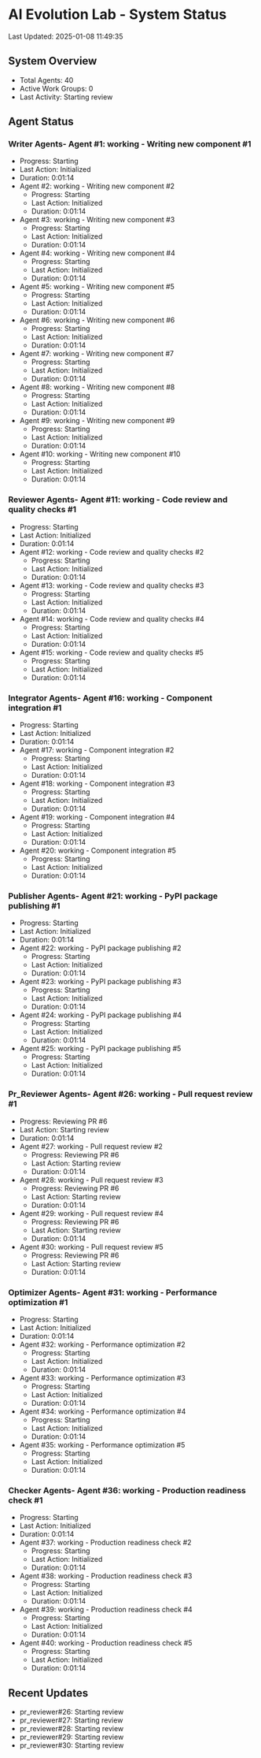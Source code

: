 # AI Evolution Lab - System Status
Last Updated: 2025-01-08 11:49:35

## System Overview
- Total Agents: 40
- Active Work Groups: 0
- Last Activity: Starting review

## Agent Status

### Writer Agents- Agent #1: working - Writing new component #1
  - Progress: Starting
  - Last Action: Initialized
  - Duration: 0:01:14
- Agent #2: working - Writing new component #2
  - Progress: Starting
  - Last Action: Initialized
  - Duration: 0:01:14
- Agent #3: working - Writing new component #3
  - Progress: Starting
  - Last Action: Initialized
  - Duration: 0:01:14
- Agent #4: working - Writing new component #4
  - Progress: Starting
  - Last Action: Initialized
  - Duration: 0:01:14
- Agent #5: working - Writing new component #5
  - Progress: Starting
  - Last Action: Initialized
  - Duration: 0:01:14
- Agent #6: working - Writing new component #6
  - Progress: Starting
  - Last Action: Initialized
  - Duration: 0:01:14
- Agent #7: working - Writing new component #7
  - Progress: Starting
  - Last Action: Initialized
  - Duration: 0:01:14
- Agent #8: working - Writing new component #8
  - Progress: Starting
  - Last Action: Initialized
  - Duration: 0:01:14
- Agent #9: working - Writing new component #9
  - Progress: Starting
  - Last Action: Initialized
  - Duration: 0:01:14
- Agent #10: working - Writing new component #10
  - Progress: Starting
  - Last Action: Initialized
  - Duration: 0:01:14

### Reviewer Agents- Agent #11: working - Code review and quality checks #1
  - Progress: Starting
  - Last Action: Initialized
  - Duration: 0:01:14
- Agent #12: working - Code review and quality checks #2
  - Progress: Starting
  - Last Action: Initialized
  - Duration: 0:01:14
- Agent #13: working - Code review and quality checks #3
  - Progress: Starting
  - Last Action: Initialized
  - Duration: 0:01:14
- Agent #14: working - Code review and quality checks #4
  - Progress: Starting
  - Last Action: Initialized
  - Duration: 0:01:14
- Agent #15: working - Code review and quality checks #5
  - Progress: Starting
  - Last Action: Initialized
  - Duration: 0:01:14

### Integrator Agents- Agent #16: working - Component integration #1
  - Progress: Starting
  - Last Action: Initialized
  - Duration: 0:01:14
- Agent #17: working - Component integration #2
  - Progress: Starting
  - Last Action: Initialized
  - Duration: 0:01:14
- Agent #18: working - Component integration #3
  - Progress: Starting
  - Last Action: Initialized
  - Duration: 0:01:14
- Agent #19: working - Component integration #4
  - Progress: Starting
  - Last Action: Initialized
  - Duration: 0:01:14
- Agent #20: working - Component integration #5
  - Progress: Starting
  - Last Action: Initialized
  - Duration: 0:01:14

### Publisher Agents- Agent #21: working - PyPI package publishing #1
  - Progress: Starting
  - Last Action: Initialized
  - Duration: 0:01:14
- Agent #22: working - PyPI package publishing #2
  - Progress: Starting
  - Last Action: Initialized
  - Duration: 0:01:14
- Agent #23: working - PyPI package publishing #3
  - Progress: Starting
  - Last Action: Initialized
  - Duration: 0:01:14
- Agent #24: working - PyPI package publishing #4
  - Progress: Starting
  - Last Action: Initialized
  - Duration: 0:01:14
- Agent #25: working - PyPI package publishing #5
  - Progress: Starting
  - Last Action: Initialized
  - Duration: 0:01:14

### Pr_Reviewer Agents- Agent #26: working - Pull request review #1
  - Progress: Reviewing PR #6
  - Last Action: Starting review
  - Duration: 0:01:14
- Agent #27: working - Pull request review #2
  - Progress: Reviewing PR #6
  - Last Action: Starting review
  - Duration: 0:01:14
- Agent #28: working - Pull request review #3
  - Progress: Reviewing PR #6
  - Last Action: Starting review
  - Duration: 0:01:14
- Agent #29: working - Pull request review #4
  - Progress: Reviewing PR #6
  - Last Action: Starting review
  - Duration: 0:01:14
- Agent #30: working - Pull request review #5
  - Progress: Reviewing PR #6
  - Last Action: Starting review
  - Duration: 0:01:14

### Optimizer Agents- Agent #31: working - Performance optimization #1
  - Progress: Starting
  - Last Action: Initialized
  - Duration: 0:01:14
- Agent #32: working - Performance optimization #2
  - Progress: Starting
  - Last Action: Initialized
  - Duration: 0:01:14
- Agent #33: working - Performance optimization #3
  - Progress: Starting
  - Last Action: Initialized
  - Duration: 0:01:14
- Agent #34: working - Performance optimization #4
  - Progress: Starting
  - Last Action: Initialized
  - Duration: 0:01:14
- Agent #35: working - Performance optimization #5
  - Progress: Starting
  - Last Action: Initialized
  - Duration: 0:01:14

### Checker Agents- Agent #36: working - Production readiness check #1
  - Progress: Starting
  - Last Action: Initialized
  - Duration: 0:01:14
- Agent #37: working - Production readiness check #2
  - Progress: Starting
  - Last Action: Initialized
  - Duration: 0:01:14
- Agent #38: working - Production readiness check #3
  - Progress: Starting
  - Last Action: Initialized
  - Duration: 0:01:14
- Agent #39: working - Production readiness check #4
  - Progress: Starting
  - Last Action: Initialized
  - Duration: 0:01:14
- Agent #40: working - Production readiness check #5
  - Progress: Starting
  - Last Action: Initialized
  - Duration: 0:01:14


## Recent Updates
- pr_reviewer#26: Starting review
- pr_reviewer#27: Starting review
- pr_reviewer#28: Starting review
- pr_reviewer#29: Starting review
- pr_reviewer#30: Starting review
